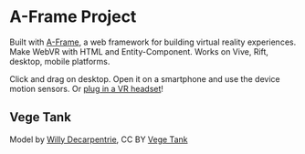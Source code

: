 # A-Frame Project

Built with [A-Frame](https://aframe.io), a web framework for building virtual reality experiences. Make WebVR with HTML and Entity-Component. Works on Vive, Rift, desktop, mobile platforms.

Click and drag on desktop. Open it on a smartphone and use the device motion sensors. Or [plug in a VR headset](https://webvr.rocks)!

## Vege Tank

Model by [Willy Decarpentrie](https://sketchfab.com/skudgee), CC BY
[Vege Tank](https://sketchfab.com/3d-models/vege-tank-1d1229db02df41449b55991b30711684)